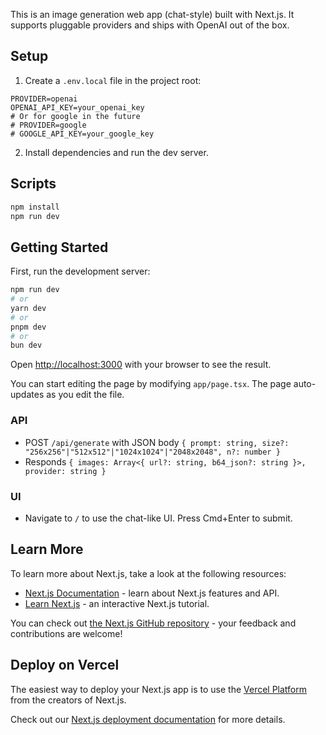 This is an image generation web app (chat-style) built with Next.js. It supports pluggable providers and ships with OpenAI out of the box.

## Setup

1. Create a `.env.local` file in the project root:

```
PROVIDER=openai
OPENAI_API_KEY=your_openai_key
# Or for google in the future
# PROVIDER=google
# GOOGLE_API_KEY=your_google_key
```

2. Install dependencies and run the dev server.

## Scripts
```bash
npm install
npm run dev
```

## Getting Started

First, run the development server:

```bash
npm run dev
# or
yarn dev
# or
pnpm dev
# or
bun dev
```

Open [http://localhost:3000](http://localhost:3000) with your browser to see the result.

You can start editing the page by modifying `app/page.tsx`. The page auto-updates as you edit the file.

### API

- POST `/api/generate` with JSON body `{ prompt: string, size?: "256x256"|"512x512"|"1024x1024"|"2048x2048", n?: number }`
- Responds `{ images: Array<{ url?: string, b64_json?: string }>, provider: string }`

### UI

- Navigate to `/` to use the chat-like UI. Press Cmd+Enter to submit.

## Learn More

To learn more about Next.js, take a look at the following resources:

- [Next.js Documentation](https://nextjs.org/docs) - learn about Next.js features and API.
- [Learn Next.js](https://nextjs.org/learn) - an interactive Next.js tutorial.

You can check out [the Next.js GitHub repository](https://github.com/vercel/next.js) - your feedback and contributions are welcome!

## Deploy on Vercel

The easiest way to deploy your Next.js app is to use the [Vercel Platform](https://vercel.com/new?utm_medium=default-template&filter=next.js&utm_source=create-next-app&utm_campaign=create-next-app-readme) from the creators of Next.js.

Check out our [Next.js deployment documentation](https://nextjs.org/docs/app/building-your-application/deploying) for more details.
